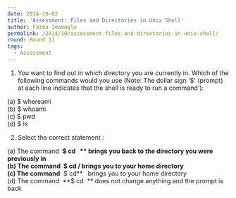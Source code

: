 ```yaml
---
date: 2014-10-02
title: 'Assessment: Files and Directories in Unix Shell'
author: Fatma Imamoglu
permalink: /2014/10/assessment-files-and-directories-in-unix-shell/
round: Round 11
tags:
  - Assessment
---
```

1) You want to find out in which directory you are currently in. Which of the following commands would you use (Note: The dollar sign '$' (prompt) at each line indicates that the shell is ready to run a command'):

(a) $ whereami  
(b) $ whoami  
(c) $ pwd  
(d) $ ls

2) Select the correct statement :

(a) The command  **$ cd   ** brings you back to the directory you were previously in  
(b) The command  **$ cd /** brings you to your home directory  
(c) The command**  $ cd**   brings you to your home directory  
(d) The command  **$ cd  ** does not change anything and the prompt is back
